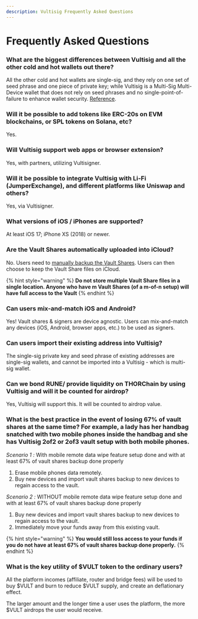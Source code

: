 ```yaml
---
description: Vultisig Frequently Asked Questions
---
```


# Frequently Asked Questions

### What are the biggest differences between Vultisig and all the other cold and hot wallets out there?

All the other cold and hot wallets are single-sig, and they rely on one set of seed phrase and one piece of private key; while Vultisig is a Multi-Sig Multi-Device wallet that does not rely on seed phrases and no single-point-of-failure to enhance wallet security. [Reference](https://medium.com/zengo/threshold-signatures-private-key-the-next-generation-f27b30793b).

### Will it be possible to add tokens like ERC-20s on EVM blockchains, or SPL tokens on Solana, etc?

Yes.

### Will Vultisig support web apps or browser extension?

Yes, with partners, utilizing Vultisigner.

### Will it be possible to integrate Vultisig with Li-Fi (JumperExchange), and different platforms like Uniswap and others?

Yes, via Vultisigner.&#x20;

### What versions of iOS / iPhones are supported?

At least iOS 17; iPhone XS (2018) or newer.

### Are the Vault Shares automatically uploaded into iCloud?

No. Users need to [manually backup the Vault Shares](https://docs.vultisig.com/user-actions/managing-your-vault). Users can then choose to keep the Vault Share files on iCloud.

{% hint style="warning" %}
**Do not store multiple Vault Share files in a single location. Anyone who have m Vault Shares (of a m-of-n setup) will have full access to the Vault**
{% endhint %}

### Can users mix-and-match iOS and Android?

Yes! Vault shares & signers are device agnostic. Users can mix-and-match any devices (iOS, Android, browser apps, etc.) to be used as signers.

### Can users import their existing address into Vultisig?

The single-sig private key and seed phrase of existing addresses are single-sig wallets, and cannot be imported into a Vultisig - which is multi-sig wallet.&#x20;

### Can we bond RUNE/ provide liquidity on THORChain by using Vultisig and will it be counted for airdrop?

Yes, Vultisig will support this. It will be counted to airdrop value.&#x20;

### What is the best practice in the event of losing 67% of vault shares at the same time? For example, a lady has her handbag snatched with two mobile phones inside the handbag and she has Vultisig 2of2 or 2of3 vault setup with both mobile phones.

*Scenario 1 :*
With mobile remote data wipe feature setup done and with at least 67% of vault shares backup done properly

1. Erase mobile phones data remotely. 
2. Buy new devices and import vault shares backup to new devices to regain access to the vault.

*Scenario 2 :*
WITHOUT mobile remote data wipe feature setup done and with at least 67% of vault shares backup done properly

1. Buy new devices and import vault shares backup to new devices to regain access to the vault.
2. Immediately move your funds away from this existing vault.

{% hint style="warning" %}
**You would still loss access to your funds if you do not have at least 67% of vault shares backup done properly.**
{% endhint %}

### What is the key utility of $VULT token to the ordinary users?

All the platform incomes (affiliate, router and bridge fees) will be used to buy $VULT and burn to reduce $VULT supply, and create an deflationary effect.

The larger amount and the longer time a user uses the platform, the more $VULT airdrops the user would receive.
